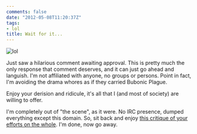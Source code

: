 ```yaml
---
comments: false
date: "2012-05-08T11:20:37Z"
tags:
- lol
title: Wait for it...
---
```


![lol](/img/lol.jpg)

Just saw a hilarious comment awaiting approval. This is pretty much the only
response that comment deserves, and it can just go ahead and languish. I'm not
affiliated with anyone, no groups or persons. Point in fact, I'm avoiding the
drama whores as if they carried Bubonic Plague.

Enjoy your derision and ridicule, it's all that I (and most of society) are
willing to offer.

I'm completely out of "the scene", as it were. No IRC presence, dumped
everything except this domain. So, sit back and enjoy [this critique of your
efforts on the whole](/img/lol.jpg). I'm done, now go away.
